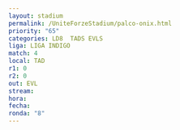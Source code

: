 ```yaml
---
layout: stadium
permalink: /UniteForzeStadium/palco-onix.html
priority: "65"
categories: LD8  TADS EVLS
liga: LIGA INDIGO
match: 4
local: TAD
r1: 0
r2: 0
out: EVL
stream: 
hora: 
fecha: 
ronda: "8"
---
```

